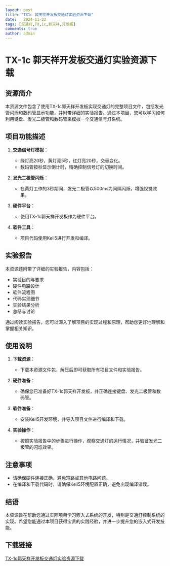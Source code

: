 ```yaml
---
layout: post
title: "TX1c 郭天祥开发板交通灯实验资源下载"
date:   2024-11-22
tags: [交通灯,TX,1c,郭天祥,开发板]
comments: true
author: admin
---
```

# TX-1c 郭天祥开发板交通灯实验资源下载

## 资源简介

本资源文件包含了使用TX-1c郭天祥开发板实现交通灯的完整项目文件，包括发光管闪烁和数码管显示功能，并附带详细的实验报告。通过本项目，您可以学习如何利用键盘、发光二极管和数码管来模拟一个交通信号灯系统。

## 项目功能描述

1. **交通信号灯模拟**：
   - 绿灯亮20秒，黄灯亮5秒，红灯亮20秒，交替变化。
   - 数码管按秒显示倒计时，精确控制信号灯的切换时间。

2. **发光二极管闪烁**：
   - 在黄灯工作的3秒期间，发光二极管以500ms为间隔闪烁，增强视觉效果。

3. **硬件平台**：
   - 使用TX-1c郭天祥开发板作为硬件平台。

4. **软件工具**：
   - 项目代码使用Keil5进行开发和编译。

## 实验报告

本资源还附带了详细的实验报告，内容包括：
- 实验目的与要求
- 硬件电路设计
- 软件流程图
- 代码实现细节
- 实验结果分析
- 总结与讨论

通过阅读实验报告，您可以深入了解项目的实现过程和原理，帮助您更好地理解和掌握相关知识。

## 使用说明

1. **下载资源**：
   - 下载本资源文件包，解压后即可获取所有项目文件和实验报告。

2. **硬件准备**：
   - 确保您已准备好TX-1c郭天祥开发板，并正确连接键盘、发光二极管和数码管。

3. **软件准备**：
   - 安装Keil5开发环境，并导入项目文件进行编译和下载。

4. **实验操作**：
   - 按照实验报告中的步骤进行操作，观察交通灯的运行情况，并验证发光二极管的闪烁效果。

## 注意事项

- 请确保硬件连接正确，避免短路或其他电路问题。
- 在编译和下载代码时，请确保Keil5环境配置正确，避免出现编译错误。

## 结语

本资源旨在帮助您通过实际项目学习嵌入式系统的开发，特别是交通灯控制系统的实现。希望您能通过本项目获得宝贵的实践经验，并进一步提升您的嵌入式开发技能。

## 下载链接

[TX-1c郭天祥开发板交通灯实验资源下载](https://pan.quark.cn/s/91f398761127)